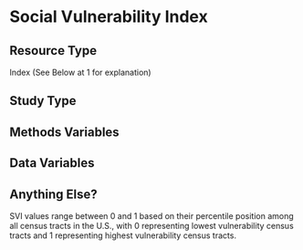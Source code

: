 # Social Vulnerability Index

## Resource Type
Index (See Below at 1 for explanation)

## Study Type

## Methods Variables

## Data Variables

## Anything Else?
SVI values range between 0 and 1 based on their percentile position among all census tracts in the U.S., with 0 representing lowest vulnerability census tracts and 1 representing highest vulnerability census tracts.
